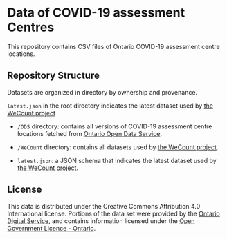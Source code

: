 # Data of COVID-19 assessment Centres

This repository contains CSV files of Ontario COVID-19 assessment centre locations.

## Repository Structure

Datasets are organized in directory by ownership and provenance.

`latest.json` in the root directory indicates the latest dataset used by [the WeCount project](https://wecount.inclusivedesign.ca/)

* `/ODS` directory: contains all versions of COVID-19 assessment centre locations fetched from [Ontario Open Data Service](https://data.ontario.ca/dataset/covid-19-assessment-centre-locations).

* `/WeCount` directory: contains all datasets used by [the WeCount project](https://wecount.inclusivedesign.ca/).

* `latest.json`: a JSON schema that indicates the latest dataset used by [the WeCount project](https://wecount.inclusivedesign.ca/).

## License

This data is distributed under the Creative Commons Attribution 4.0 International license. Portions of the data set were provided by the [Ontario Digital Service](https://www.ontario.ca/page/ontario-digital-service), and contains information licensed under the [Open Government Licence - Ontario](https://www.ontario.ca/page/open-government-licence-ontario).
